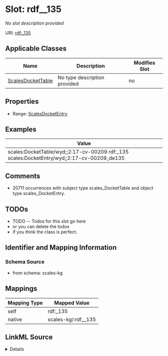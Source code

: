 

# Slot: rdf__135


_No slot description provided_





URI: [rdf:_135](http://www.w3.org/1999/02/22-rdf-syntax-ns#_135)



<!-- no inheritance hierarchy -->





## Applicable Classes

| Name | Description | Modifies Slot |
| --- | --- | --- |
| [ScalesDocketTable](../classes/ScalesDocketTable.md) | No type description provided |  no  |







## Properties

* Range: [ScalesDocketEntry](../classes/ScalesDocketEntry.md)






## Examples

| Value |
| --- |
| scales:DocketTable/wyd;;2:17-cv-00209 rdf:_135 scales:DocketEntry/wyd;;2:17-cv-00209_de135 |

## Comments

* 20711 occurrences with subject type scales_DocketTable and object type scales_DocketEntry.

## TODOs

* TODO -- Todos for this slot go here
* or you can delete the todos
* if you think the class is perfect.

## Identifier and Mapping Information







### Schema Source


* from schema: scales-kg




## Mappings

| Mapping Type | Mapped Value |
| ---  | ---  |
| self | rdf:_135 |
| native | scales-kg/:rdf__135 |




## LinkML Source

<details>
```yaml
name: rdf__135
description: No slot description provided
todos:
- TODO -- Todos for this slot go here
- or you can delete the todos
- if you think the class is perfect.
comments:
- 20711 occurrences with subject type scales_DocketTable and object type scales_DocketEntry.
examples:
- value: scales:DocketTable/wyd;;2:17-cv-00209 rdf:_135 scales:DocketEntry/wyd;;2:17-cv-00209_de135
from_schema: scales-kg
rank: 1000
slot_uri: rdf:_135
alias: rdf__135
domain_of:
- scales_DocketTable
range: scales_DocketEntry

```
</details>